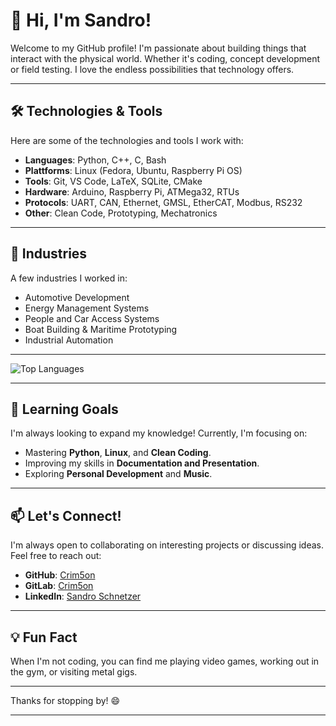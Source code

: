 # 👋 Hi, I'm Sandro!  

Welcome to my GitHub profile! I'm passionate about building things that interact with the physical world. Whether it's coding, concept development or field testing. I love the endless possibilities that technology offers.  

---

## 🛠️ Technologies & Tools  

Here are some of the technologies and tools I work with:  

- **Languages**: Python, C++, C, Bash
- **Plattforms**: Linux (Fedora, Ubuntu, Raspberry Pi OS)
- **Tools**: Git, VS Code, LaTeX, SQLite, CMake  
- **Hardware**: Arduino, Raspberry Pi, ATMega32, RTUs
- **Protocols**: UART, CAN, Ethernet, GMSL, EtherCAT, Modbus, RS232
- **Other**: Clean Code, Prototyping, Mechatronics

---

## 🔭 Industries

A few industries I worked in:  

- Automotive Development
- Energy Management Systems
- People and Car Access Systems
- Boat Building & Maritime Prototyping
- Industrial Automation
  
---

![Top Languages](https://github-readme-stats.vercel.app/api/top-langs/?username=Crim5on&layout=compact&theme=dark)  

---

## 🌱 Learning Goals  

I'm always looking to expand my knowledge! Currently, I'm focusing on:  

- Mastering **Python**, **Linux**, and **Clean Coding**.
- Improving my skills in **Documentation and Presentation**.
- Exploring **Personal Development** and **Music**.  

---

## 📫 Let's Connect!  

I'm always open to collaborating on interesting projects or discussing ideas. Feel free to reach out:  

- **GitHub**: [Crim5on](https://github.com/Crim5on)  
- **GitLab**: [Crim5on](https://gitlab.com/Crim5on) 
- **LinkedIn**: [Sandro Schnetzer](https://www.linkedin.com/in/sandroschnetzer/)  

---

## 💡 Fun Fact  

When I'm not coding, you can find me playing video games, working out in the gym, or visiting metal gigs.  

---

Thanks for stopping by! 😄  

---

